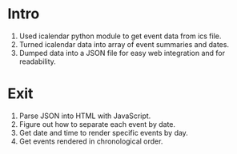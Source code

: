# Intro
1. Used icalendar python module to get event data from ics file.
2. Turned icalendar data into array of event summaries and dates.
3. Dumped data into a JSON file for easy web integration and for readability.
# Exit
1. Parse JSON into HTML with JavaScript.
2. Figure out how to separate each event by date.
3. Get date and time to render specific events by day.
4. Get events rendered in chronological order.
